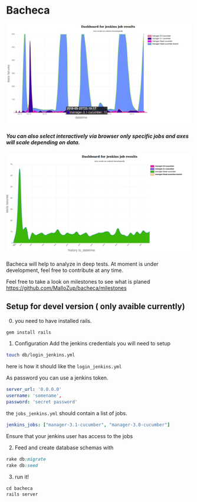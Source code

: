 # Bacheca

![bacheca](.github_style/demo.png)

##### You can also select interactively via browser only specific jobs and axes will scale depending on data.
![bacheca1](.github_style/demo2.png)

Bacheca will help to analyze in deep tests.
At moment is under development, feel free to contribute at any time.

Feel free to take a look on milestones to see what is planed https://github.com/MalloZup/bacheca/milestones


## Setup for devel version ( only avaible currently)

0) you need to have installed rails.

```ruby
gem install rails
```

1) Configuration
Add the jenkins credentials you will need to setup

```bash
touch db/login_jenkins.yml
```
here is how it should like the `login_jenkins.yml`

As password you can use a jenkins token.
```yml
server_url: '0.0.0.0'
username: 'somename', 
password: 'secret password'
```

the `jobs_jenkins.yml` should contain a list of jobs.
```yml
jenkins_jobs: ["manager-3.1-cucumber", "manager-3.0-cucumber"]
```
Ensure that your jenkins user has access to the jobs

2) Feed and create database schemas with

```ruby
rake db:migrate
rake db:seed
```

3) run it!
```ruby
cd bacheca
rails server
```
